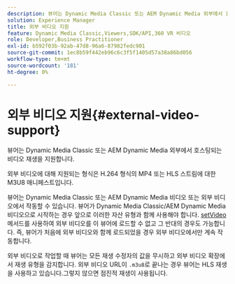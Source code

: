 ```yaml
---
description: 뷰어는 Dynamic Media Classic 또는 AEM Dynamic Media 외부에서 호스팅되는 비디오 재생을 지원합니다.
solution: Experience Manager
title: 외부 비디오 지원
feature: Dynamic Media Classic,Viewers,SDK/API,360 VR 비디오
role: Developer,Business Practitioner
exl-id: b592f03b-92ab-47d8-96a6-87982fedc901
source-git-commit: 1ec8b59f442eb96c6c3f5f1405d57a38a86bd056
workflow-type: tm+mt
source-wordcount: '181'
ht-degree: 0%

---
```


# 외부 비디오 지원{#external-video-support}

뷰어는 Dynamic Media Classic 또는 AEM Dynamic Media 외부에서 호스팅되는 비디오 재생을 지원합니다.

외부 비디오에 대해 지원되는 형식은 H.264 형식의 MP4 또는 HLS 스트림에 대한 M3U8 매니페스트입니다.

뷰어는 Dynamic Media Classic 또는 AEM Dynamic Media 비디오 또는 외부 비디오에서 작동할 수 있습니다. 뷰어가 Dynamic Media Classic/AEM Dynamic Media 비디오으로 시작하는 경우 앞으로 이러한 자산 유형과 함께 사용해야 합니다. [setVideo](../../c-html5-aem-asset-viewers/c-html5-aem-video360/c-html5-aem-video360-javascriptapiref/r-html5-aem-video360-javascriptapiref-setvideo.md#reference-85d3422d6ce64a36ac74827120b5a17c) 메서드를 사용하여 외부 비디오를 이 뷰어에 로드할 수 없고 그 반대의 경우도 가능합니다. 즉, 뷰어가 처음에 외부 비디오와 함께 로드되었을 경우 외부 비디오에서만 계속 작동합니다.

외부 비디오로 작업할 때 뷰어는 모든 재생 수정자의 값을 무시하고 외부 비디오 확장에서 재생 유형을 감지합니다. 외부 비디오 URL이 `.m3u8`로 끝나는 경우 뷰어는 HLS 재생을 사용하고 있습니다.그렇지 않으면 점진적 재생이 사용됩니다.
